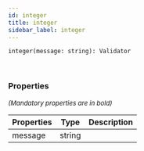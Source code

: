 ```yaml
---
id: integer
title: integer
sidebar_label: integer
---
```


```tsx
integer(message: string): Validator
```
<br/>



### Properties

<font size="2"><i>(Mandatory properties are in bold)</i></font>

| Properties | Type | Description |
| --------- | ---- | ----------- |
| message | string |  |
